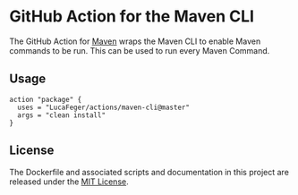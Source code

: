 # GitHub Action for the Maven CLI

The GitHub Action for [Maven](https://maven.apache.org/) wraps the Maven CLI to enable Maven commands to be run. This can be used to run every Maven Command.

## Usage

```
action "package" {
  uses = "LucaFeger/actions/maven-cli@master"
  args = "clean install"
}
```

## License

The Dockerfile and associated scripts and documentation in this project are released under the [MIT License](LICENSE.md).